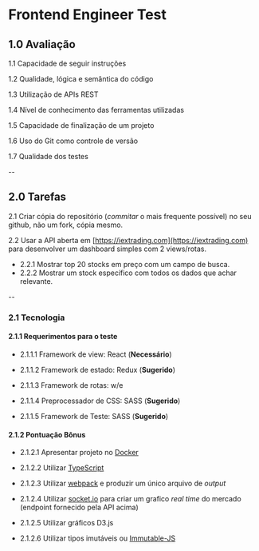 # Frontend Engineer Test

## 1.0 Avaliação

1.1 Capacidade de seguir instruções

1.2 Qualidade, lógica e semântica do código

1.3 Utilização de APIs REST

1.4 Nível de conhecimento das ferramentas utilizadas

1.5 Capacidade de finalização de um projeto

1.6 Uso do Git como controle de versão

1.7 Qualidade dos testes

--

## 2.0 Tarefas

2.1 Criar cópia do repositório (_commitar_ o mais frequente possível) no seu github, não um fork, cópia mesmo.

2.2 Usar a API aberta em [https://iextrading.com](https://iextrading.com) para desenvolver um dashboard simples com 2 views/rotas.
 - 2.2.1 Mostrar top 20 stocks em preço com um campo de busca.
 - 2.2.2 Mostrar um stock específico com todos os dados que achar relevante.

--

### 2.1 Tecnologia



#### 2.1.1 Requerimentos para o teste

- 2.1.1.1 Framework de view: React (**Necessário**)

- 2.1.1.2 Framework de estado: Redux (**Sugerido**)

- 2.1.1.3 Framework de rotas: w/e

- 2.1.1.4 Preprocessador de CSS: SASS (**Sugerido**)

- 2.1.1.5 Framework de Teste: SASS (**Sugerido**)


#### 2.1.2 Pontuação Bônus

- 2.1.2.1 Apresentar projeto no [Docker](https://www.docker.com/)

- 2.1.2.2 Utilizar [TypeScript](https://www.typescriptlang.org/)

- 2.1.2.3 Utilizar [webpack](https://webpack.js.org/) e produzir um único arquivo de _output_

- 2.1.2.4 Utilizar [socket.io](https://socket.io) para criar um grafico _real time_ do mercado (endpoint fornecido pela API acima)

- 2.1.2.5 Utilizar gráficos D3.js

- 2.1.2.6 Utilizar tipos imutáveis ou [Immutable-JS](https://facebook.github.io/immutable-js/)
